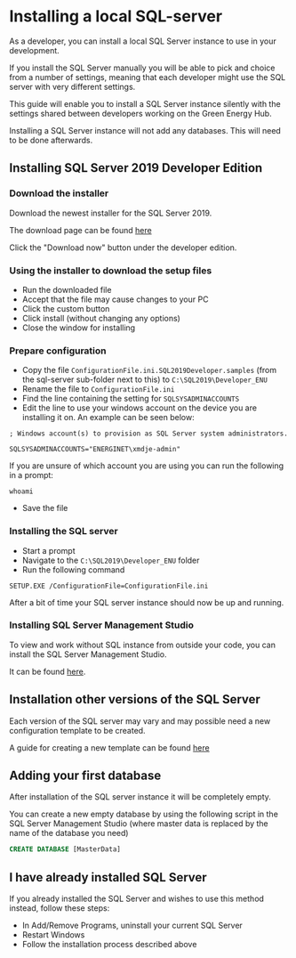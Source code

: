 # Installing a local SQL-server

As a developer, you can install a local SQL Server instance to use in your development.

If you install the SQL Server manually you will be able to pick and choice from a number of settings, meaning that each developer might use the SQL server with very different settings.

This guide will enable you to install a SQL Server instance silently with the settings shared between developers working on the Green Energy Hub.

Installing a SQL Server instance will not add any databases. This will need to be done afterwards.

## Installing SQL Server 2019 Developer Edition

### Download the installer

Download the newest installer for the SQL Server 2019.

The download page can be found [here](https://www.microsoft.com/en-us/sql-server/sql-server-downloads)

Click the "Download now" button under the developer edition.

### Using the installer to download the setup files

* Run the downloaded file
* Accept that the file may cause changes to your PC
* Click the custom button
* Click install (without changing any options)
* Close the window for installing

### Prepare configuration

* Copy the file `ConfigurationFile.ini.SQL2019Developer.samples` (from the sql-server sub-folder next to this) to `C:\SQL2019\Developer_ENU`
* Rename the file to `ConfigurationFile.ini`
* Find the line containing the setting for `SQLSYSADMINACCOUNTS`
* Edit the line to use your windows account on the device you are installing it on. An example can be seen below:

```Prompt
; Windows account(s) to provision as SQL Server system administrators. 

SQLSYSADMINACCOUNTS="ENERGINET\xmdje-admin"
```

If you are unsure of which account you are using you can run the following in a prompt:

```Prompt
whoami
```

* Save the file

### Installing the SQL server

* Start a prompt
* Navigate to the `C:\SQL2019\Developer_ENU` folder
* Run the following command

```Prompt
SETUP.EXE /ConfigurationFile=ConfigurationFile.ini
```

After a bit of time your SQL server instance should now be up and running.

### Installing SQL Server Management Studio

To view and work without SQL instance from outside your code, you can install the SQL Server Management Studio.

It can be found [here](https://aka.ms/ssmsfullsetup).

## Installation other versions of the SQL Server

Each version of the SQL server may vary and may possible need a new configuration template to be created.

A guide for creating a new template can be found [here](./sql-server/creating-a-new-configuration-template.md)

## Adding your first database

After installation of the SQL server instance it will be completely empty.

You can create a new empty database by using the following script in the SQL Server Management Studio (where master data is replaced by the name of the database you need)

```SQL
CREATE DATABASE [MasterData]
```

## I have already installed SQL Server

If you already installed the SQL Server and wishes to use this method instead, follow these steps:

* In Add/Remove Programs, uninstall your current SQL Server
* Restart Windows
* Follow the installation process described above
